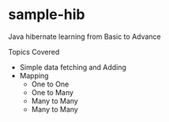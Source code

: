 # sample-hib
Java hibernate learning from Basic to Advance

Topics Covered
- Simple data fetching and Adding
- Mapping
  - One to One
  - One to Many
  - Many to Many
  - Many to Many

